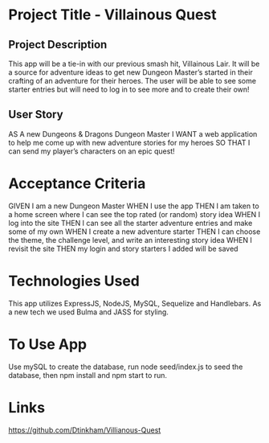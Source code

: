 # Project Title - Villainous Quest
## Project Description
This app will be a tie-in with our previous smash hit, Villainous Lair.  It will be a source for adventure ideas to get new Dungeon Master’s started in their crafting of an adventure for their heroes.  The user will be able to see some starter entries but will need to log in to see more and to create their own!
## User Story
AS A new Dungeons & Dragons Dungeon Master
I WANT a web application to help me come up with new adventure stories for my heroes
SO THAT I can send my player’s characters on an epic quest!
# Acceptance Criteria
GIVEN I am a new Dungeon Master
WHEN I use the app
THEN I am taken to a home screen where I can see the top rated (or random) story idea
WHEN I log into the site
THEN I can see all the starter adventure entries and make some of my own
WHEN I create a new adventure starter
THEN I can choose the theme, the challenge level, and write an interesting story idea
WHEN I revisit the site
THEN my login and story starters I added will be saved
# Technologies Used
This app utilizes ExpressJS, NodeJS, MySQL, Sequelize and Handlebars.  As a new tech we used Bulma and JASS for styling.
# To Use App
Use mySQL to create the database, run node seed/index.js to seed the database, then npm install and npm start to run.
# Links
https://github.com/Dtinkham/Villianous-Quest
